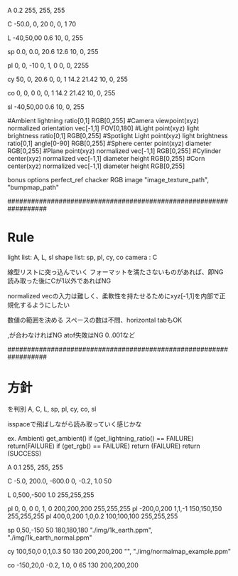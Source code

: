 A   0.2                                        255, 255, 255

C   -50.0, 0, 20    0, 0, 1     70

L   -40,50,00       0.6                         10, 0, 255

sp  0.0, 0.0, 20.6      12.6                    10, 0, 255

pl  0, 0, -10       0, 1, 0                     0, 0, 2255

cy  50, 0, 20.6     0, 0, 1     14.2    21.42   10, 0, 255


co  0, 0, 0         0, 0, 1     14.2    21.42   10, 0, 255

sl   -40,50,00       0.6                         10, 0, 255


 #Ambient   lightning ratio[0,1]                                                            RGB[0,255]
 #Camera    viewpoint(xyz)       normalized orientation vec[-1,1]  FOV[0,180]
 #Light     point(xyz)           light brightness ratio[0,1]                                RGB[0,255]
 #Spotlight Light point(xyz)     light brightness ratio[0,1]       angle[0-90]              RGB[0,255]
 #Sphere    center point(xyz)    diameter    RGB[0,255]
 #Plane     point(xyz)           normalized vec[-1,1]                                       RGB[0,255]
 #Cylinder  center(xyz)          normalized vec[-1,1]              diameter    height       RGB[0,255]
 #Corn      center(xyz)          normalized vec[-1,1]              diameter    height       RGB[0,255]

 bonus options
    perfect_ref
    chacker         RGB
    image           "image_texture_path",   "bumpmap_path"

##################################################################
# Rule

light list: A, L, sl
shape list: sp, pl, cy, co
camera    : C

線型リストに突っ込んでいく
フォーマットを満たさないものがあれば、即NG
読み取った後にCが1以外であればNG

normalized vecの入力は難しく、柔軟性を持たせるためにxyz[-1,1]を内部で正規化するようにしたい

数値の範囲を決める
スペースの数は不問、horizontal tabもOK

,が合わなければNG
atof失敗はNG 0..001など


##################################################################
# 方針

<identifier>を判別
A, C, L, sp, pl, cy, co, sl

isspaceで飛ばしながら読み取っていく感じかな

ex. Ambient)
    get_ambient()
        if (get_lightning_ratio() == FAILURE)
            return(FAILURE)
        if (get_rgb() == FAILURE)
            return (FAILURE)
        return (SUCCESS)




A   0.1                                                 255, 255, 255

C   -5.0, 200.0, -600.0    0, -0.2, 1.0     50

L   0,500,-500           1.0                            255,255,255


pl  0, 0, 0              0, 1, 0                        200,200,200  255,255,255
pl  -200,0,200           1,1,-1                         150,150,150  255,255,255
pl  400,0,200            1,0,0.2                        100,100,100  255,255,255

sp  0,50,-150                             50            180,180,180  "./img/1k_earth.ppm", "./img/1k_earth_normal.ppm"


cy  100,50,0            0,1,0.3           50    130     200,200,200   "", "./img/normalmap_example.ppm"

co  -150,20,0           -0.2, 1.0, 0      65    130     200,200,200
